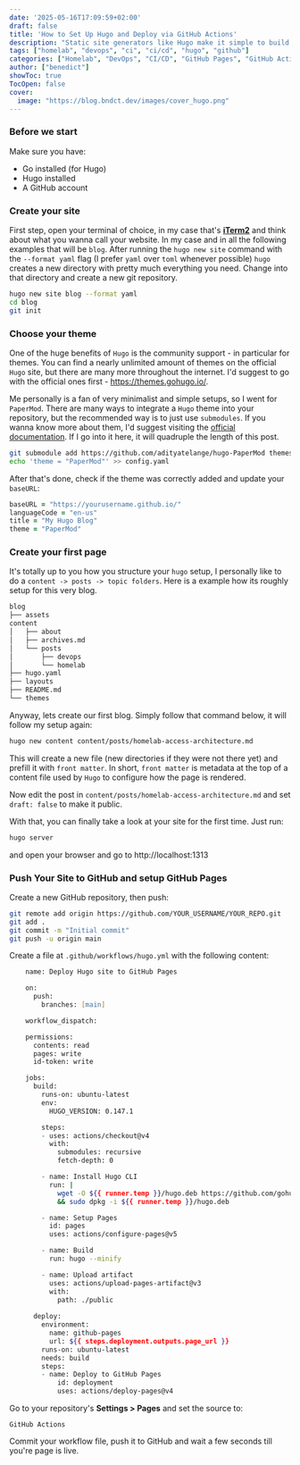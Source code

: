 ```yaml
---
date: '2025-05-16T17:09:59+02:00'
draft: false
title: 'How to Set Up Hugo and Deploy via GitHub Actions'
description: "Static site generators like Hugo make it simple to build fast websites. In this post, we'll set up a Hugo site and configure GitHub Actions to automatically deploy it to GitHub Pages whenever you push changes."
tags: ["homelab", "devops", "ci", "ci/cd", "hugo", "github"]
categories: ["Homelab", "DevOps", "CI/CD", "GitHub Pages", "GitHub Actions", "GitHub", "Hugo"]
author: ["benedict"]
showToc: true
TocOpen: false
cover:
  image: "https://blog.bndct.dev/images/cover_hugo.png"
---
```


### Before we start
Make sure you have:

- Go installed (for Hugo)
- Hugo installed
- A GitHub account

### Create your site
First step, open your terminal of choice, in my case that's [**iTerm2**](https://iterm2.com/) and think about what you wanna call your website. In my case and in all the following examples that will be `blog`. After running the `hugo new site` command with the `--format yaml` flag (I prefer `yaml` over `toml` whenever possible) `hugo` creates a new directory with pretty much everything you need. Change into that directory and create a new git repository.

```zsh
hugo new site blog --format yaml
cd blog
git init
```

### Choose your theme
One of the huge benefits of `Hugo` is the community support - in particular for themes. You can find a nearly unlimited amount of themes on the official `Hugo` site, but there are many more throughout the internet. I'd suggest to go with the official ones first - https://themes.gohugo.io/.

Me personally is a fan of very minimalist and simple setups, so I went for `PaperMod`. There are many ways to integrate a `Hugo` theme into your repository, but the recommended way is to just use `submodules`. If you wanna know more about them, I'd suggest visiting the [official documentation](https://git-scm.com/book/en/v2/Git-Tools-Submodules). If I go into it here, it will quadruple the length of this post.

```zsh
git submodule add https://github.com/adityatelange/hugo-PaperMod themes/PaperMod
echo 'theme = "PaperMod"' >> config.yaml
```

After that's done, check if the theme was correctly added and update your `baseURL`:

```zsh
baseURL = "https://yourusername.github.io/"
languageCode = "en-us"
title = "My Hugo Blog"
theme = "PaperMod"
```

### Create your first page

It's totally up to you how you structure your `hugo` setup, I personally like to do a `content -> posts -> topic folders`. Here is a example how its roughly setup for this very blog.

```zsh
blog
├── assets
content
│   ├── about
│   ├── archives.md
│   └── posts
│       ├── devops
│       └── homelab
├── hugo.yaml
├── layouts
├── README.md
└── themes
```

Anyway, lets create our first blog. Simply follow that command below, it will follow my setup again:

```zsh
hugo new content content/posts/homelab-access-architecture.md
```

This will create a new file (new directories if they were not there yet) and prefill it with `front matter`. In short, `front matter` is metadata at the top of a content file used by `Hugo` to configure how the page is rendered.

Now edit the post in `content/posts/homelab-access-architecture.md` and set `draft: false` to make it public.

With that, you can finally take a look at your site for the first time. Just run:

```zsh
hugo server
```

and open your browser and go to http://localhost:1313

### Push Your Site to GitHub and setup GitHub Pages
Create a new GitHub repository, then push:

```zsh
git remote add origin https://github.com/YOUR_USERNAME/YOUR_REPO.git
git add .
git commit -m "Initial commit"
git push -u origin main
```

Create a file at `.github/workflows/hugo.yml` with the following content:

```zsh
    name: Deploy Hugo site to GitHub Pages

    on:
      push:
        branches: [main]

    workflow_dispatch:

    permissions:
      contents: read
      pages: write
      id-token: write

    jobs:
      build:
        runs-on: ubuntu-latest
        env:
          HUGO_VERSION: 0.147.1

        steps:
        - uses: actions/checkout@v4
          with:
            submodules: recursive
            fetch-depth: 0

        - name: Install Hugo CLI
          run: |
            wget -O ${{ runner.temp }}/hugo.deb https://github.com/gohugoio/hugo/releases/download/v${HUGO_VERSION}/hugo_extended_${HUGO_VERSION}_linux-amd64.deb \
            && sudo dpkg -i ${{ runner.temp }}/hugo.deb

        - name: Setup Pages
          id: pages
          uses: actions/configure-pages@v5

        - name: Build
          run: hugo --minify

        - name: Upload artifact
          uses: actions/upload-pages-artifact@v3
          with:
            path: ./public
    
      deploy:
        environment:
          name: github-pages
          url: ${{ steps.deployment.outputs.page_url }}
        runs-on: ubuntu-latest
        needs: build
        steps:
        - name: Deploy to GitHub Pages
            id: deployment
            uses: actions/deploy-pages@v4
```

Go to your repository's **Settings > Pages** and set the source to:

    GitHub Actions

Commit your workflow file, push it to GitHub and wait a few seconds till you're page is live.